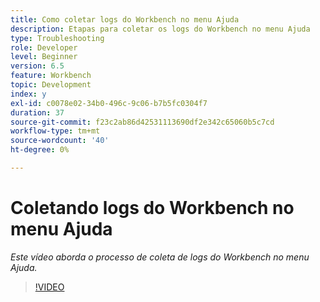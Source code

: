 ```yaml
---
title: Como coletar logs do Workbench no menu Ajuda
description: Etapas para coletar os logs do Workbench no menu Ajuda
type: Troubleshooting
role: Developer
level: Beginner
version: 6.5
feature: Workbench
topic: Development
index: y
exl-id: c0078e02-34b0-496c-9c06-b7b5fc0304f7
duration: 37
source-git-commit: f23c2ab86d42531113690df2e342c65060b5c7cd
workflow-type: tm+mt
source-wordcount: '40'
ht-degree: 0%

---
```


# Coletando logs do Workbench no menu Ajuda

*Este vídeo aborda o processo de coleta de logs do Workbench no menu Ajuda.*

>[!VIDEO](https://video.tv.adobe.com/v/335501?quality=12&learn=on)
